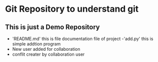 # Git Repository to understand git
## This is just a Demo Repository

- 'README.md' this is file documentation file of project
-'add.py' this is simple addtion program
- New user added for collaboration 
- conflit creater by collaboration user 
